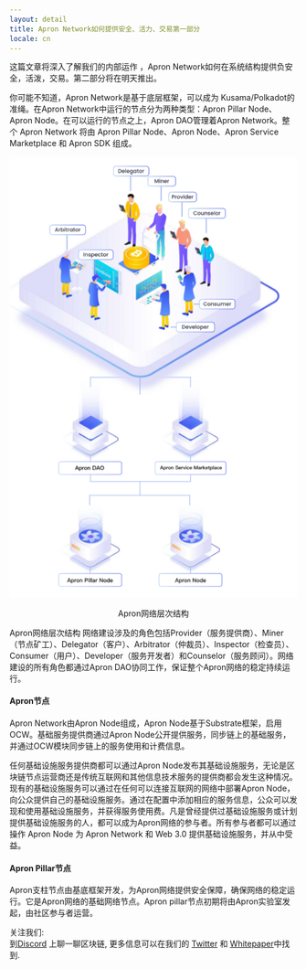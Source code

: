 ```yaml
---
layout: detail
title: Apron Network如何提供安全、活力、交易第一部分
locale: cn
---
```



这篇文章将深入了解我们的内部运作 ，Apron Network如何在系统结构提供负安全，活泼，交易。第二部分将在明天推出。

你可能不知道，Apron Network是基于底层框架，可以成为 Kusama/Polkadot的准绳。在Apron Network中运行的节点分为两种类型：Apron Pillar Node、Apron Node。在可以运行的节点之上，Apron DAO管理着Apron Network。整个 Apron Network 将由 Apron Pillar Node、Apron Node、Apron Service Marketplace 和 Apron SDK 组成。

![Apron Network hierarchical structure](/assets/images/posts/20201219HowApronNetworkprovidesaccountablesafety.png)<center style="font-size:14px;">Apron网络层次结构</center>  

Apron网络层次结构
网络建设涉及的角色包括Provider（服务提供商）、Miner（节点矿工）、Delegator（客户）、Arbitrator（仲裁员）、Inspector（检查员）、Consumer（用户）、Developer（服务开发者）和Counselor（服务顾问）。网络建设的所有角色都通过Apron DAO协同工作，保证整个Apron网络的稳定持续运行。

#### Apron节点
Apron Network由Apron Node组成，Apron Node基于Substrate框架，启用OCW。基础服务提供商通过Apron Node公开提供服务，同步链上的基础服务，并通过OCW模块同步链上的服务使用和计费信息。

任何基础设施服务提供商都可以通过Apron Node发布其基础设施服务，无论是区块链节点运营商还是传统互联网和其他信息技术服务的提供商都会发生这种情况。现有的基础设施服务可以通过在任何可以连接互联网的网络中部署Apron Node，向公众提供自己的基础设施服务。通过在配置中添加相应的服务信息，公众可以发现和使用基础设施服务，并获得服务使用费。凡是曾经提供过基础设施服务或计划提供基础设施服务的人，都可以成为Apron网络的参与者。所有参与者都可以通过操作 Apron Node 为 Apron Network 和 Web 3.0 提供基础设施服务，并从中受益。

#### Apron Pillar节点
Apron支柱节点由基底框架开发，为Apron网络提供安全保障，确保网络的稳定运行。它是Apron网络的基础网络节点。Apron pillar节点初期将由Apron实验室发起，由社区参与者运营。

关注我们:<br>
到[Discord](https://discord.com/invite/uCdPmmB2SV) 上聊一聊区块链, 更多信息可以在我们的 [Twitter](https://twitter.com/apronofficial1) 和 [Whitepaper](https://apron-network.gitbook.io/apron-network/)中找到.
